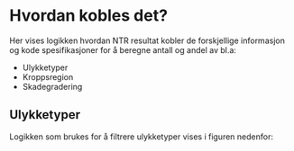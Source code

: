 # Hvordan kobles det?

Her vises logikken hvordan NTR resultat kobler de forskjellige informasjon og kode
spesifikasjoner for å beregne antall og andel av bl.a:

- Ulykketyper
- Kroppsregion
- Skadegradering

## Ulykketyper

Logikken som brukes for å filtrere ulykketyper vises i figuren nedenfor:
